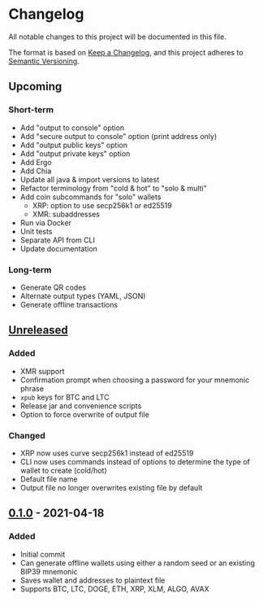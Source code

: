 # Changelog
All notable changes to this project will be documented in this file.

The format is based on [Keep a Changelog](https://keepachangelog.com/en/1.0.0/),
and this project adheres to [Semantic Versioning](https://semver.org/spec/v2.0.0.html).

## Upcoming
### Short-term
- Add "output to console" option
- Add "secure output to console" option (print address only)
- Add "output public keys" option
- Add "output private keys" option
- Add Ergo
- Add Chia
- Update all java & import versions to latest
- Refactor terminology from "cold & hot" to "solo & multi"
- Add coin subcommands for "solo" wallets
  - XRP: option to use secp256k1 or ed25519
  - XMR: subaddresses
- Run via Docker
- Unit tests
- Separate API from CLI
- Update documentation

### Long-term
- Generate QR codes
- Alternate output types (YAML, JSON)
- Generate offline transactions

## [Unreleased]
### Added
- XMR support
- Confirmation prompt when choosing a password for your mnemonic phrase
- `xpub` keys for BTC and LTC
- Release jar and convenience scripts
- Option to force overwrite of output file
### Changed
- XRP now uses curve secp256k1 instead of ed25519
- CLI now uses commands instead of options to determine the type of wallet to create (cold/hot)
- Default file name
- Output file no longer overwrites existing file by default

## [0.1.0] - 2021-04-18
### Added
- Initial commit
- Can generate offline wallets using either a random seed or an existing BIP39 mnemonic
- Saves wallet and addresses to plaintext file
- Supports BTC, LTC, DOGE, ETH, XRP, XLM, ALGO, AVAX

[Unreleased]: https://github.com/ashelkovnykov/offline-wallet-generator/compare/v0.1.0...HEAD
[0.1.0]: https://github.com/ashelkovnykov/offline-wallet-generator/releases/tag/v0.1.0
